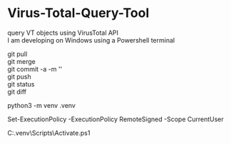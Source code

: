 # Virus-Total-Query-Tool  
query VT objects using VirusTotal API  
I am developing on Windows using a Powershell terminal  



git pull  
git merge  
git commit -a -m '<Your message with changes here>'  
git push  
git status  
git diff  
  
python3 -m venv .venv  

Set-ExecutionPolicy -ExecutionPolicy RemoteSigned -Scope CurrentUser  
  
C:<path to venv>\.venv\Scripts\Activate.ps1
